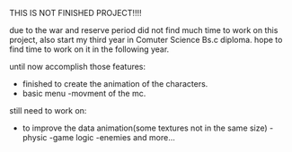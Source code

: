 THIS IS NOT FINISHED PROJECT!!!!

due to the war and reserve period did not find much time to work on this project, also start my third year in Comuter Science Bs.c diploma. 
hope to find time to work on it in the following year.

until now accomplish those features:
- finished to create the animation of the characters.
- basic menu
-movment of the mc.

still need to work on:
- to improve the data animation(some textures not in the same size)
-physic
-game logic
-enemies 
and more...

